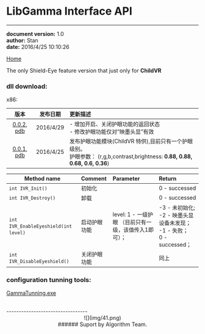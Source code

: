 # LibGamma Interface API #

----------
**document version:**	1.0  
**author:** Stan  
**date:** 2016/4/25 10:10:26 

[Home](index.html "Home")

The only Shield-Eye feature version that just only for **ChildVR**


### dll download: ###
x86:  
  
| 版本 | 发布日期 | 更新描述 |
|:----:|:----:|:----|
|[0.0.2](attachment/sdk-other/x86/v0.0.2/libGamma.dll), [pdb](attachment/sdk-other/x86/v0.0.2/libGamma.pdb)|2016/4/29|- 增加开启、关闭护眼功能的返回状态<br /> - 修改护眼功能仅对“映墨头显”有效|
|[0.0.1](attachment/sdk-other/x86/v0.0.1/libGamma.dll), [pdb](attachment/sdk-other/x86/v0.0.1/libGamma.pdb)|2016/4/25|发布护眼功能模块(ChildVR 特供),目前只有一个护眼级别。<br />护眼参数： (r,g,b,contrast,brightness: **0.88, 0.88, 0.68, 0.6, 0.36**)|
 


| Method name  | Comment | Parameter  	| Return|
| -------------|:------	 | :-----       |:---   |
| `int IVR_Init()`				| 初始化		|	| 0 - successed|
| `int IVR_Destroy()`  				| 卸载 		|			| 0 - successed|
| `int IVR_EnableEyeshield(int level)`		| 启动护眼功能|level: 1 - 一级护眼 （目前只有一级，该值传入1即可）；| -3 - 未初始化; <br /> -2 - 映墨头显设备未发现； <br /> -1 - 失败； <br /> 0 - successed；|
| `int IVR_DisableEyeshield()` | 关闭护眼功能| |同上 |


### configuration tunning tools:
[GammaTunning.exe](attachment/assistant-tools/GammaTunning_v0.0.1.exe)

<br />
---------------------------------

<center>![](img/41.png) </center>
<center> 
###### Suport by Algorithm Team. 
</center>

